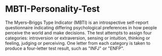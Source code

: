 # MBTI-Personality-Test
The Myers–Briggs Type Indicator (MBTI) is an introspective self-report questionnaire indicating differing psychological preferences in how people perceive the world and make decisions. The test attempts to assign four categories: introversion or extraversion, sensing or intuition, thinking or feeling, judging or perceiving. One letter from each category is taken to produce a four-letter test result, such as "INFJ" or "ENFP".
